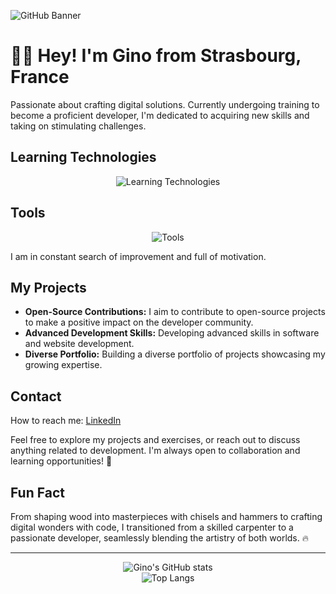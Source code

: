 ![GitHub Banner](https://github.com/ginodalsasso/ginodalsasso/assets/159161313/25b37daa-3537-4cb1-a617-84a46e5159be)

# 👋🏻 Hey! I'm Gino from Strasbourg, France

Passionate about crafting digital solutions. Currently undergoing training to become a proficient developer, I'm dedicated to acquiring new skills and taking on stimulating challenges.

## Learning Technologies
<p align="center">
  <img src="https://skillicons.dev/icons?i=html,css,php,js,mysql,symfony,jquery,twig" alt="Learning Technologies" />
</p>

## Tools
<p align="center">
  <img src="https://skillicons.dev/icons?i=git,github,vscode,figma,ai,ps,notion,docker" alt="Tools" />
</p>

I am in constant search of improvement and full of motivation.

## My Projects
- **Open-Source Contributions:** I aim to contribute to open-source projects to make a positive impact on the developer community.
- **Advanced Development Skills:** Developing advanced skills in software and website development.
- **Diverse Portfolio:** Building a diverse portfolio of projects showcasing my growing expertise.

## Contact
How to reach me: [LinkedIn](https://www.linkedin.com/in/gino-dalsasso)

Feel free to explore my projects and exercises, or reach out to discuss anything related to development. I'm always open to collaboration and learning opportunities! 🚀

## Fun Fact
From shaping wood into masterpieces with chisels and hammers to crafting digital wonders with code, I transitioned from a skilled carpenter to a passionate developer, seamlessly blending the artistry of both worlds. 🔥

---

<p align="center">
  <img src="https://github-readme-stats.vercel.app/api?username=Gino&show_icons=true&theme=discord_old_blurple" alt="Gino's GitHub stats" /> <br>
  <img src="https://github-readme-stats.vercel.app/api/top-langs/?username=anuraghazra&layout=compact" alt="Top Langs" />
</p>
